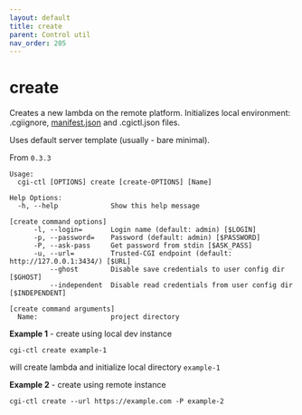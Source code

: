 ```yaml
---
layout: default
title: create
parent: Control util
nav_order: 205
---
```

# create

Creates a new lambda on the remote platform. Initializes local environment: 
.cgiignore, [manifest.json](../../usage/manifest) and .cgictl.json files.

Uses default server template (usually - bare minimal).

From `0.3.3`

```
Usage:
  cgi-ctl [OPTIONS] create [create-OPTIONS] [Name]

Help Options:
  -h, --help             Show this help message

[create command options]
      -l, --login=       Login name (default: admin) [$LOGIN]
      -p, --password=    Password (default: admin) [$PASSWORD]
      -P, --ask-pass     Get password from stdin [$ASK_PASS]
      -u, --url=         Trusted-CGI endpoint (default: http://127.0.0.1:3434/) [$URL]
          --ghost        Disable save credentials to user config dir [$GHOST]
          --independent  Disable read credentials from user config dir [$INDEPENDENT]

[create command arguments]
  Name:                  project directory
```

**Example 1** - create using local dev instance

```
cgi-ctl create example-1
```

will create lambda and initialize local directory `example-1`

**Example 2** - create using remote instance

```
cgi-ctl create --url https://example.com -P example-2
```

